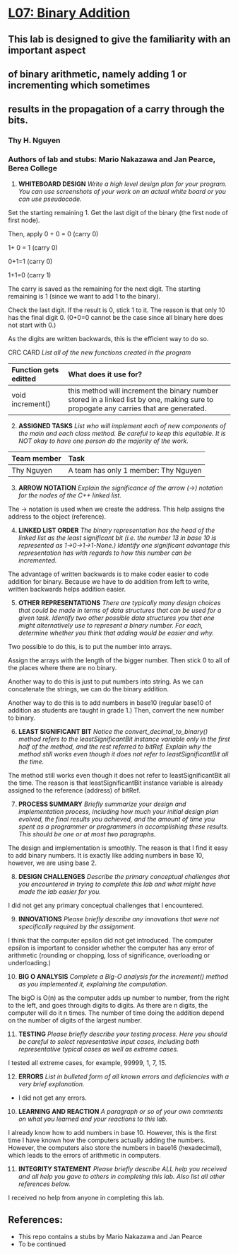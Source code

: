 # [L07: Binary Addition](https://docs.google.com/document/d/1rOxBrFifkuemZBPvCbzykaGYSfOBPXEOsOnQdRglk_g/edit?usp=sharing)

## This lab is designed to give the familiarity with an important aspect 
## of binary arithmetic, namely adding 1 or incrementing which sometimes 
## results in the propagation of a carry through the bits. 


### Thy H. Nguyen
### Authors of lab and stubs: Mario Nakazawa and Jan Pearce, Berea College

1. **WHITEBOARD DESIGN**
*Write a high level design plan for your program.
You can use screenshots of your work on an actual white board 
or you can use pseudocode.*

Set the starting remaining 1. Get the last digit of the binary (the first node of first node).

Then, apply 0 + 0 = 0 (carry 0)

1+ 0 = 1 (carry 0)

0+1=1 (carry 0)

1+1=0 (carry 1)

The carry is saved as the remaining for the next digit.
The starting remaining is 1 (since we want to add 1 to the binary).

Check the last digit. If the result is 0, stick 1 to it.
The reason is that only 10 has the final digit 0. (0+0=0 cannot be the case since all binary here does not start with 0.)

As the digits are written backwards, this is the efficient way to do so.

CRC CARD
*List all of the new functions created in the program*

| **Function gets editted**      | What does it use for?
| :----------------------------- | :-------------------------- 
| void increment()               |  this method will increment the binary number stored in a linked list by one, making sure to propogate any carries that are generated.


2. **ASSIGNED TASKS**
*List who will implement each of new components of the main 
and each class method. Be careful to keep this equitable. 
It is NOT okay to have one person do the majority of the work.*


| **Team member**                | **Task**  
| :----------------------------- | :-------------------------- 
| Thy Nguyen                     |  A team has only 1 member: Thy Nguyen

3. **ARROW NOTATION**
*Explain the significance of the arrow (->) notation 
for the nodes of the C++ linked list.*

The -> notation is used when we create the address. This help assigns the address to the object (reference).
 
4. **LINKED LIST ORDER**
*The binary representation has the head of the linked list 
as the least significant bit (i.e. the number 13 in base 10 
is represented as 1->0->1->1-None.) 
Identify one significant advantage this representation has with regards 
to how this number can be incremented.*

The advantage of written backwards is to make coder easier to code addition for binary. 
Because we have to do addition from left to write, written backwards helps addition easier.

5. **OTHER REPRESENTATIONS**
*There are typically many design choices that could be made in 
terms of data structures that can be used for a given task. 
Identify two other possible data structures you that one might alternatively 
use to represent a binary number. For each, determine whether 
you think that adding would be easier and why.*

Two possible to do this, is to put the number into arrays.

Assign the arrays with the length of the bigger number. Then stick 0 to all of the places where there are no binary.

Another way to do this is just to put numbers into string. As we can concatenate the strings, we can do the binary addition.

Another way to do this is to add numbers in base10 (regular base10 of addition as students are taught in grade 1.) Then, convert
the new number to binary.

6. **LEAST SIGNIFICANT BIT**
*Notice the convert_decimal_to_binary() method refers to the 
leastSignificantBit instance variable only in the first half 
of the method, and the rest referred to  bitRef. 
Explain why the method still works even though it does not 
refer to leastSignificantBit all the time.*

The method still works even though it does not refer to leastSignificantBit all the time. The reason is that leastSignificantBit
instance variable is already assigned to the reference (address) of bitRef.

7. **PROCESS SUMMARY**
*Briefly summarize your design and implementation process, 
including how much your initial design plan evolved, 
the final results you achieved, and the amount of time you spent 
as a programmer or programmers in accomplishing these results. 
This should be one or at most two paragraphs.*

The design and implementation is smoothly. The reason is that I find it easy to add binary numbers. It is exactly 
like adding numbers in base 10, however, we are using base 2.

8. **DESIGN CHALLENGES**
*Describe the primary conceptual challenges that you encountered 
in trying to complete this lab and what might have made the 
lab easier for you.*

I did not get any primary conceptual challenges that I encountered.

9. **INNOVATIONS**
*Please briefly describe any innovations that were not 
specifically required by the assignment.*

I think that the computer epsilon did not get introduced. The computer epsilon is important 
to consider whether the computer has any error of arithmetic (rounding or chopping, loss of significance, 
overloading or underloading.)

10. **BIG O ANALYSIS**
*Complete a Big-O analysis for the increment() method as you 
implemented it, explaining the computation.*

The bigO is O(n) as the computer adds up number to number, from the right to the left, and goes through 
digits to digits. As there are n digits, the computer will do it n times. The number of time doing the addition
depend on the number of digits of the largest number.

11. **TESTING**
*Please briefly describe your testing process. 
Here you should be careful to select representative input cases, 
including both representative typical cases as well as extreme cases.*

I tested all extreme cases, for example, 99999, 1, 7, 15.

12. **ERRORS**
*List in bulleted form of all known errors 
and deficiencies with a very brief explanation.*

- I did not get any errors.

10. **LEARNING AND REACTION**
*A paragraph or so of your own comments 
on what you learned and your reactions to this lab.*

I already know how to add numbers in base 10. However, this is the first time
I have known how the computers actually adding the numbers. However, the computers
also store the numbers in base16 (hexadecimal), which leads to the errors of arithmetic
in computers.

11. **INTEGRITY STATEMENT**
*Please briefly describe ALL help you received and 
all help you gave to others in completing this lab.
Also list all other references below.*

I received no help from anyone in completing this lab.

## References:
- This repo contains a stubs by Mario Nakazawa and Jan Pearce
- To be continued
